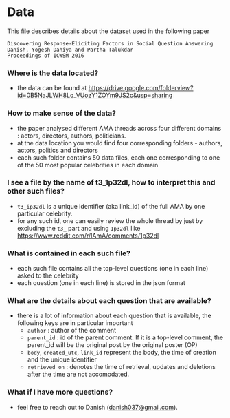 Data
====


This file describes details about the dataset used in the following paper
	
	Discovering Response-Eliciting Factors in Social Question Answering
	Danish, Yogesh Dahiya and Partha Talukdar
	Proceedings of ICWSM 2016


### Where is the data located?
- the data can be found at https://drive.google.com/folderview?id=0B5NaJLWH8Lq_VUozY1ZOYm9JS2c&usp=sharing 

### How to make sense of the data?
- the paper analysed different AMA threads across four different domains : actors, directors, authors, politicians.
- at the data location you would find four corresponding folders - authors, actors, politics and directors
- each such folder contains 50 data files, each one corresponding to one of the 50 most popular celebrities in each domain


### I see a file by the name of t3_1p32dl, how to interpret this and other such files?
- ```t3_ip32dl``` is a unique identifier (aka link_id) of the full AMA by one particular celebrity. 
- for any such id, one can easily review the whole thread by just by excluding the ```t3_``` part and using ```1p32dl``` like https://www.reddit.com/r/IAmA/comments/1p32dl


### What is contained in each such file?
- each such file contains all the top-level questions (one in each line) asked to the celebrity
- each question (one in each line) is stored in the json format


### What are the details about each question that are available?
- there is a lot of information about each question that is available, the following keys are in particular important
	- ```author``` : author of the comment
	- ```parent_id``` : id of the parent comment. If it is a top-level comment, the parent_id will be the original post by the original poster (OP)
	- ```body```, ```created_utc```, ```link_id``` represent the body, the time of creation and the unique identifier
	- ```retrieved_on``` : denotes the time of retrieval, updates and deletions after the time are not accomodated. 


### What if I have more questions?
- feel free to reach out to Danish (danish037@gmail.com).
